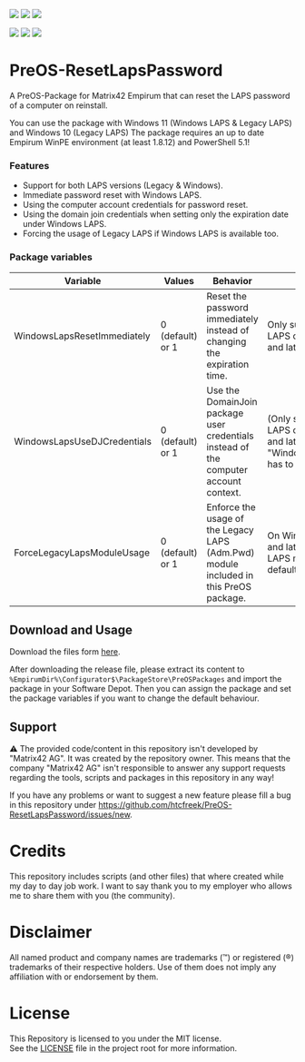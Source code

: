 
<!-- Name des Repositorys muss immer klein geschrieben werden. -->
<a href="https://github.com/htcfreek/preos-resetlapspassword/releases/latest"><img src="https://img.shields.io/github/release/htcfreek/preos-resetlapspassword" /></a> <a href="https://github.com/htcfreek/preos-resetlapspassword/releases/latest"><img src="https://img.shields.io/github/downloads/htcfreek/preos-resetlapspassword/total?label=Downloads" /></a> <a href="LICENSE.md"><img src="https://img.shields.io/github/license/htcfreek/preos-resetlapspassword" /></a>

<a href="https://github.com/htcfreek/preos-resetlapspassword/stargazers"><img src="https://img.shields.io/github/stars/htcfreek/preos-resetlapspassword" /></a> <a href="https://github.com/htcfreek/preos-resetlapspassword/watchers"><img src="https://img.shields.io/github/watchers/htcfreek/preos-resetlapspassword" /></a> <a href="https://github.com/htcfreek/preos-resetlapspassword/network/members"><img src="https://img.shields.io/github/forks/htcfreek/preos-resetlapspassword" /></a>


# PreOS-ResetLapsPassword

A PreOS-Package for Matrix42 Empirum that can reset the LAPS password of a computer on reinstall.

You can use the package with Windows 11 (Windows LAPS & Legacy LAPS) and Windows 10 (Legacy LAPS) The package requires an up to date Empirum WinPE environment (at least 1.8.12) and PowerShell 5.1!

### Features
- Support for both LAPS versions (Legacy & Windows).
- Immediate password reset with Windows LAPS.
- Using the computer account credentials for password reset.
- Using the domain join credentials when setting only the expiration date under Windows LAPS.
- Forcing the usage of Legacy LAPS if Windows LAPS is available too.

### Package variables

| Variable | Values | Behavior | Note |
|--------------|-----------|------------|------------|
| WindowsLapsResetImmediately | 0 (default) or 1 | Reset the password immediately instead of changing the expiration time. | Only supported with Windows LAPS on Win11 IP Build 25145 and later. |
| WindowsLapsUseDJCredentials | 0 (default) or 1 | Use the DomainJoin package user credentials instead of the computer account context. | (Only supported with Windows LAPS on Win11 IP Build 25145 and later. "WindowsLapsResetImmidiately" has to be set to 0.) |
| ForceLegacyLapsModuleUsage | 0 (default) or 1 | Enforce the usage of the Legacy LAPS (Adm.Pwd) module included in this PreOS package. | On Windows 11 IP Build 25145 and later the built-in Windows LAPS module will be used by default. |


## Download and Usage
Download the files form [here](http://github.com/htcfreek/preos-resetlapspassword/release/latest).
  
After downloading the release file, please extract its content to `%EmpirumDir%\Configurator$\PackageStore\PreOSPackages` and import the package in your Software Depot. Then you can assign the package and set the package variables if you want to change the default behaviour.



## Support
⚠ The provided code/content in this repository isn't developed by "Matrix42 AG". It was created by the repository owner. This means that the company "Matrix42 AG" isn't responsible to answer any support requests regarding the tools, scripts and packages in this repository in any way!

If you have any problems or want to suggest a new feature please fill a bug in this repository under https://github.com/htcfreek/PreOS-ResetLapsPassword/issues/new.



# Credits
This repository includes scripts (and other files) that where created while my day to day job work. I want to say thank you to my employer who allows me to share them with you (the community).


# Disclaimer
All named product and company names are trademarks (™) or registered (®) trademarks of their respective holders. Use of them does not imply any affiliation with or endorsement by them.

# License
This Repository is licensed to you under the MIT license.<br />
See the [LICENSE](LICENSE.md) file in the project root for more information.
